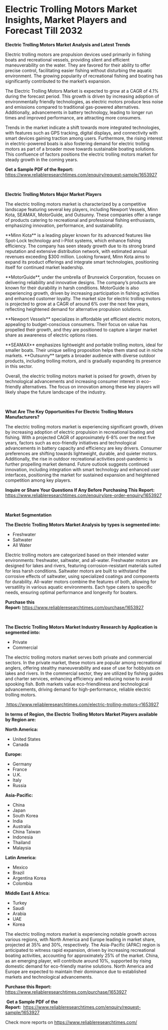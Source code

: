 <p><h1>Electric Trolling Motors Market Insights, Market Players and Forecast Till 2032</h1></p><p><strong>Electric Trolling Motors Market Analysis and Latest Trends</strong></p>
<p><p>Electric trolling motors are propulsion devices used primarily in fishing boats and recreational vessels, providing silent and efficient maneuverability on the water. They are favored for their ability to offer precise control, facilitating easier fishing without disturbing the aquatic environment. The growing popularity of recreational fishing and boating has significantly contributed to the market’s expansion.</p><p>The Electric Trolling Motors Market is expected to grow at a CAGR of 4.1% during the forecast period. This growth is driven by increasing adoption of environmentally friendly technologies, as electric motors produce less noise and emissions compared to traditional gas-powered alternatives. Additionally, advancements in battery technology, leading to longer run times and improved performance, are attracting more consumers.</p><p>Trends in the market indicate a shift towards more integrated technologies, with features such as GPS tracking, digital displays, and connectivity with smart devices gaining traction among users. Furthermore, the rising interest in electric-powered boats is also fostering demand for electric trolling motors as part of a broader move towards sustainable boating solutions. This confluence of factors positions the electric trolling motors market for steady growth in the coming years.</p></p>
<p><strong>Get a Sample PDF of the Report:&nbsp;</strong> <a href="https://www.reliableresearchtimes.com/enquiry/request-sample/1653927?utm_campaign=2230&utm_medium=2&utm_source=Github&utm_content=ia&utm_term=06032025&utm_id=electric-trolling-motors">https://www.reliableresearchtimes.com/enquiry/request-sample/1653927</a></p>
<p>&nbsp;</p>
<p><strong>Electric Trolling Motors Major Market Players</strong></p>
<p><p>The electric trolling motors market is characterized by a competitive landscape featuring several key players, including Newport Vessels, Minn Kota, SEAMAX, MotorGuide, and Outsunny. These companies offer a range of products catering to recreational and professional fishing enthusiasts, emphasizing innovation, performance, and sustainability.</p><p>**Minn Kota** is a leading player known for its advanced features like Spot-Lock technology and i-Pilot systems, which enhance fishing efficiency. The company has seen steady growth due to its strong brand reputation and extensive distribution network, with estimated annual revenues exceeding $300 million. Looking forward, Minn Kota aims to expand its product offerings and integrate smart technologies, positioning itself for continued market leadership.</p><p>**MotorGuide**, under the umbrella of Brunswick Corporation, focuses on delivering reliability and innovative designs. The company’s products are known for their durability in harsh conditions. MotorGuide is also experiencing growth, driven by increasing participation in fishing activities and enhanced customer loyalty. The market size for electric trolling motors is projected to grow at a CAGR of around 6% over the next few years, reflecting heightened demand for alternative propulsion solutions.</p><p>**Newport Vessels** specializes in affordable yet efficient electric motors, appealing to budget-conscious consumers. Their focus on value has propelled their growth, and they are positioned to capture a larger market share as awareness of electric options rises.</p><p>**SEAMAX** emphasizes lightweight and portable trolling motors, ideal for smaller boats. Their unique selling proposition helps them stand out in niche markets. **Outsunny** targets a broader audience with diverse outdoor products, including trolling motors, and is gradually expanding its presence in this sector.</p><p>Overall, the electric trolling motors market is poised for growth, driven by technological advancements and increasing consumer interest in eco-friendly alternatives. The focus on innovation among these key players will likely shape the future landscape of the industry.</p></p>
<p>&nbsp;</p>
<p><strong>What Are The Key Opportunities For Electric Trolling Motors Manufacturers?</strong></p>
<p><p>The electric trolling motors market is experiencing significant growth, driven by increasing adoption of electric propulsion in recreational boating and fishing. With a projected CAGR of approximately 6-8% over the next five years, factors such as eco-friendly initiatives and technological advancements in battery capacity and efficiency are key drivers. Consumer preferences are shifting towards lightweight, durable, and quieter motors. Additionally, the rise in outdoor recreational activities post-pandemic is further propelling market demand. Future outlook suggests continued innovation, including integration with smart technology and enhanced user interfaces, positioning the market for sustained expansion and heightened competition among key players.</p></p>
<p><strong>Inquire or Share Your Questions If Any Before Purchasing This Report:</strong> <a href="https://www.reliableresearchtimes.com/enquiry/pre-order-enquiry/1653927?utm_campaign=2230&utm_medium=2&utm_source=Github&utm_content=ia&utm_term=06032025&utm_id=electric-trolling-motors">https://www.reliableresearchtimes.com/enquiry/pre-order-enquiry/1653927</a></p>
<p>&nbsp;</p>
<p><strong>Market Segmentation</strong></p>
<p><strong>The Electric Trolling Motors Market Analysis by types is segmented into:</strong></p>
<p><ul><li>Freshwater</li><li>Saltwater</li><li>All Water</li></ul></p>
<p><p>Electric trolling motors are categorized based on their intended water environments: freshwater, saltwater, and all-water. Freshwater motors are designed for lakes and rivers, featuring corrosion-resistant materials suited for less harsh conditions. Saltwater motors are built to withstand the corrosive effects of saltwater, using specialized coatings and components for durability. All-water motors combine the features of both, allowing for versatility in various aquatic environments. Each type caters to specific needs, ensuring optimal performance and longevity for boaters.</p></p>
<p><strong>Purchase this Report:&nbsp;</strong><a href="https://www.reliableresearchtimes.com/purchase/1653927?utm_campaign=2230&utm_medium=2&utm_source=Github&utm_content=ia&utm_term=06032025&utm_id=electric-trolling-motors">https://www.reliableresearchtimes.com/purchase/1653927</a></p>
<p>&nbsp;</p>
<p><strong>The Electric Trolling Motors Market Industry Research by Application is segmented into:</strong></p>
<p><ul><li>Private</li><li>Commercial</li></ul></p>
<p><p>The electric trolling motors market serves both private and commercial sectors. In the private market, these motors are popular among recreational anglers, offering stealthy maneuverability and ease of use for hobbyists on lakes and rivers. In the commercial sector, they are utilized by fishing guides and charter services, enhancing efficiency and reducing noise to avoid spooking fish. Both markets value eco-friendliness and technological advancements, driving demand for high-performance, reliable electric trolling motors.</p></p>
<p><a href="https://www.reliableresearchtimes.com/electric-trolling-motors-r1653927?utm_campaign=2230&utm_medium=2&utm_source=Github&utm_content=ia&utm_term=06032025&utm_id=electric-trolling-motors">&nbsp;https://www.reliableresearchtimes.com/electric-trolling-motors-r1653927</a></p>
<p><strong>In terms of Region, the Electric Trolling Motors Market Players available by Region are:</strong></p>
<p>
    <p> <strong> North America: </strong>
        <ul>
            <li>United States</li>
            <li>Canada</li>
        </ul>
        </p> 
    <p> <strong> Europe: </strong>
        <ul>
            <li>Germany</li>
            <li>France</li>
            <li>U.K.</li>
            <li>Italy</li>
            <li>Russia</li>
        </ul>
        </p> 
    <p> <strong> Asia-Pacific: </strong>
        <ul>
            <li>China</li>
            <li>Japan</li>
            <li>South Korea</li>
            <li>India</li>
            <li>Australia</li>
            <li>China Taiwan</li>
            <li>Indonesia</li>
            <li>Thailand</li>
            <li>Malaysia</li>
        </ul>
        </p> 
    <p> <strong> Latin America: </strong>
        <ul>
            <li>Mexico</li>
            <li>Brazil</li>
            <li>Argentina Korea</li>
            <li>Colombia</li>
        </ul>
        </p> 
    <p> <strong> Middle East & Africa: </strong>
        <ul>
            <li>Turkey</li>
            <li>Saudi</li>
            <li>Arabia</li>
            <li>UAE</li>
            <li>Korea</li>
        </ul>
    </p>
    </p>
<p><p>The electric trolling motors market is experiencing notable growth across various regions, with North America and Europe leading in market share, projected at 35% and 30%, respectively. The Asia-Pacific (APAC) region is anticipated to witness rapid expansion, driven by increasing recreational boating activities, accounting for approximately 25% of the market. China, as an emerging player, will contribute around 10%, supported by rising domestic demand for eco-friendly marine solutions. North America and Europe are expected to maintain their dominance due to established markets and technological advancements.</p></p>
<p><strong>Purchase this Report: </strong><a href="https://www.reliableresearchtimes.com/purchase/1653927?utm_campaign=2230&utm_medium=2&utm_source=Github&utm_content=ia&utm_term=06032025&utm_id=electric-trolling-motors">https://www.reliableresearchtimes.com/purchase/1653927</a></p>
<p>&nbsp;<strong>Get a Sample PDF of the Report:&nbsp;&nbsp;</strong><a href="https://www.reliableresearchtimes.com/enquiry/request-sample/1653927?utm_campaign=2230&utm_medium=2&utm_source=Github&utm_content=ia&utm_term=06032025&utm_id=electric-trolling-motors">https://www.reliableresearchtimes.com/enquiry/request-sample/1653927</a></p>
<p><strong></strong></p>
<p>Check more reports on <a href="https://www.reliableresearchtimes.com/?utm_campaign=2230&utm_medium=2&utm_source=Github&utm_content=ia&utm_term=06032025&utm_id=electric-trolling-motors">https://www.reliableresearchtimes.com/</a></p>